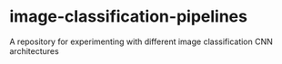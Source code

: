 # image-classification-pipelines
A repository for experimenting with different image classification CNN architectures
